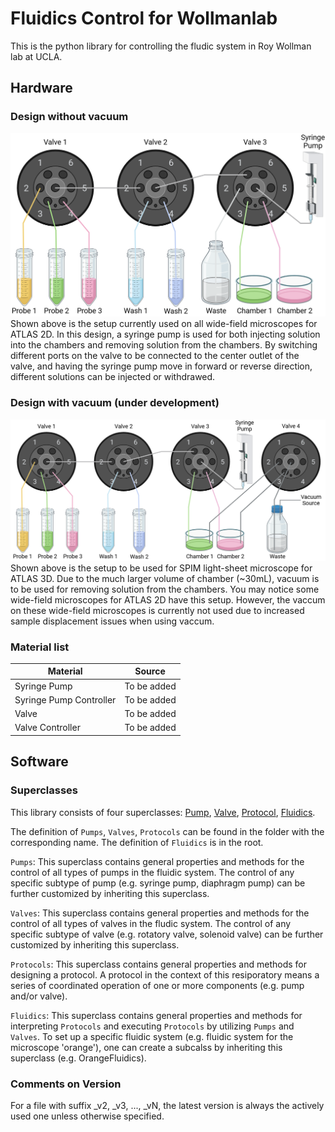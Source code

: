 # Fluidics Control for Wollmanlab
This is the python library for controlling the fludic system in Roy Wollman lab at UCLA.
## Hardware
### Design without vacuum
![Diagram of setup without vacuum](Diagrams/Fluidic_Setup_No_Vacuum.png)
Shown above is the setup currently used on all wide-field microscopes for ATLAS 2D.
In this design, a syringe pump is used for both injecting solution into the chambers and removing solution from the chambers.
By switching different ports on the valve to be connected to the center outlet of the valve, and having the syringe pump move in forward or reverse direction, different solutions can be injected or withdrawed.
### Design with vacuum (under development)
![Diagram of setup with vacuum](Diagrams/Fluidic_Setup_Vacuum.png)
Shown above is the setup to be used for SPIM light-sheet microscope for ATLAS 3D.
Due to the much larger volume of chamber (~30mL), vacuum is to be used for removing solution from the chambers.
You may notice some wide-field microscopes for ATLAS 2D have this setup.
However, the vaccum on these wide-field microscopes is currently not used due to increased sample displacement issues when using vaccum. 
### Material list
|Material|Source|
|--------|------|
|Syringe Pump|To be added|
|Syringe Pump Controller|To be added|
|Valve|To be added|
|Valve Controller|To be added|
## Software
### Superclasses
This library consists of four superclasses: [Pump](Pumps), [Valve](Valves/Valve.py), [Protocol](Protocols/Protocol.py), [Fluidics](Fluidics.py).

The definition of `Pumps`, `Valves`, `Protocols` can be found in the folder with the corresponding name. The definition of `Fluidics` is in the root. 

`Pumps`: This superclass contains general properties and methods for the control of all types of pumps in the fluidic system. 
The control of any specific subtype of pump (e.g. syringe pump, diaphragm pump) can be further customized by inheriting this superclass. 

`Valves`: This superclass contains general properties and methods for the control of all types of valves in the fludic system.
The control of any specific subtype of valve (e.g. rotatory valve, solenoid valve) can be further customized by inheriting this superclass. 

`Protocols`: This superclass contains general properties and methods for designing a protocol. 
A protocol in the context of this resiporatory means a series of coordinated operation of one or more components (e.g. pump and/or valve).
 
`Fluidics`: This superclass contains general properties and methods for interpreting `Protocols` and executing `Protocols` by utilizing `Pumps` and `Valves`.
To set up a specific fluidic system (e.g. fluidic system for the microscope 'orange'), one can create a subcalss by inheriting this superclass (e.g. OrangeFluidics).

### Comments on Version
For a file with suffix _v2, _v3, ..., _vN, the latest version is always the actively used one unless otherwise specified.   
